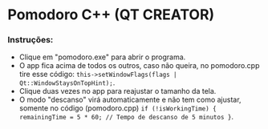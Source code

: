# Pomodoro C++ (QT CREATOR)

### Instruções:
- Clique em "pomodoro.exe" para abrir o programa.
- O app fica acima de todos os outros, caso não queira, no pomodoro.cpp tire esse código: `this->setWindowFlags(flags | Qt::WindowStaysOnTopHint);`.
- Clique duas vezes no app para reajustar o tamanho da tela.
- O modo "descanso" virá automaticamente e não tem como ajustar, somente no código (pomodoro.cpp) `if (!isWorkingTime) { remainingTime = 5 * 60; // Tempo de descanso de 5 minutos }`.
